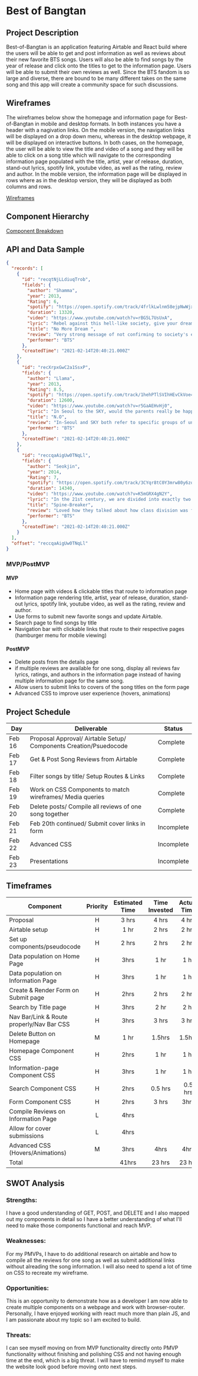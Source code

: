 # Best of Bangtan

## Project Description

Best-of-Bangtan is an application featuring Airtable and React build where the users will be able to get and post information as well as reviews about their new favorite BTS songs. Users will also be able to find songs by the year of release and click onto the titles to get to the information page. Users will be able to submit their own reviews as well. Since the BTS fandom is so large and diverse, there are bound to be many different takes on the same song and this app will create a community space for such discussions.

## Wireframes

The wireframes below show the homepage and information page for Best-of-Bangtan in mobile and desktop formats. In both instances you have a header with a nagivation links. On the mobile version, the navigation links will be displayed on a drop down menu, whereas in the desktop webpage, it will be displayed on interactive buttons. In both cases, on the homepage, the user will be able to view the title and video of a song and they will be able to click on a song title which will navigate to the corresponding information page populated with the title, artist, year of release, duration, stand-out lyrics, spotify link, youtube video, as well as the rating, review and author. In the mobile version, the information page will be displayed in rows where as in the desktop version, they will be displayed as both columns and rows.

[Wireframes](https://i.imgur.com/AfUjs0F.png)

## Component Hierarchy

[Component Breakdown](https://i.imgur.com/m038LGO.png)

## API and Data Sample

```json
{
  "records": [
    {
      "id": "recqtNjLLdiuqTrob",
      "fields": {
        "author": "Shamma",
        "year": 2013,
        "Rating": 6,
        "spotify": "https://open.spotify.com/track/4frlkLwlnm58ejpNwWjxyl?si=522f4ea285b945a7",
        "duration": 13320,
        "video": "https://www.youtube.com/watch?v=rBG5L7UsUxA",
        "lyric": "Rebel against this hell-like society, give your dream a special pardon",
        "title": "No More Dream ",
        "review": "Very strong message of not confirming to society's expectations of you.",
        "performer": "BTS"
      },
      "createdTime": "2021-02-14T20:40:21.000Z"
    },
    {
      "id": "recXrpxGwC2a1SsxP",
      "fields": {
        "author": "Llama",
        "year": 2013,
        "Rating": 8.5,
        "spotify": "https://open.spotify.com/track/1hehPTlSVIhHEvCkVoe4HX?si=2bd7891ee50149f9",
        "duration": 12600,
        "video": "https://www.youtube.com/watch?v=r5GaAEHvHj0",
        "lyric": "In Seoul to the SKY, would the parents really be happy?",
        "title": "N.O",
        "review": "In-Seoul and SKY both refer to specific groups of universities in Korea, I thought the message about applying to universities just to please your pare...",
        "performer": "BTS"
      },
      "createdTime": "2021-02-14T20:40:21.000Z"
    },
    {
      "id": "reccqaAigUw0TNqLl",
      "fields": {
        "author": "Seokjin",
        "year": 2014,
        "Rating": 7,
        "spotify": "https://open.spotify.com/track/3CYqr8tC0Y3mrw80y6zqJC?si=ac3432d141c945ae",
        "duration": 14340,
        "video": "https://www.youtube.com/watch?v=K5mGRX4gN2Y",
        "lyric": "In the 21st century, we are divided into exactly two classes Those who have, those who don’t have  Those who’re wearing shoes, those who don’t have Th...",
        "title": "Spine-Breaker",
        "review": "Loved how they talked about how class division was felt in school. Another problem associated with this padded jacket fever was extortion bullying. ",
        "performer": "BTS"
      },
      "createdTime": "2021-02-14T20:40:21.000Z"
    }
  ],
  "offset": "reccqaAigUw0TNqLl"
}
```

### MVP/PostMVP

#### MVP

- Home page with videos & clickable titles that route to information page
- Information page rendering title, artist, year of release, duration, stand-out lyrics, spotify link, youtube video, as well as the rating, review and author.
- Use forms to submit new favorite songs and update Airtable.
- Search page to find songs by title
- Navigation bar with clickable links that route to their respective pages (hamburger menu for mobile viewing)

#### PostMVP

- Delete posts from the details page
- if multiple reviews are available for one song, display all reviews fav lyrics, ratings, and authors in the information page instead of having multiple information page for the same song.
- Allow users to submit links to covers of the song titles on the form page
- Advanced CSS to improve user experience (hovers, animations)

## Project Schedule

| Day    | Deliverable                                                       | Status     |
| ------ | ----------------------------------------------------------------- | ---------- |
| Feb 16 | Proposal Approval/ Airtable Setup/ Components Creation/Psuedocode | Complete   |
| Feb 17 | Get & Post Song Reviews from Airtable                             | Complete   |
| Feb 18 | Filter songs by title/ Setup Routes & Links                       | Complete   |
| Feb 19 | Work on CSS Components to match wireframes/ Media queries         | Complete   |
| Feb 20 | Delete posts/ Compile all reviews of one song together            | Complete   |
| Feb 21 | Feb 20th continued/ Submit cover links in form                    | Incomplete |
| Feb 22 | Advanced CSS                                                      | Incomplete |
| Feb 23 | Presentations                                                     | Incomplete |

## Timeframes

| Component                                 | Priority | Estimated Time | Time Invested | Actual Time |
| ----------------------------------------- | :------: | :------------: | :-----------: | :---------: |
| Proposal                                  |    H     |     3 hrs      |     4 hrs     |    4 hrs    |
| Airtable setup                            |    H     |      1 hr      |     2 hrs     |    2 hrs    |
| Set up components/pseudocode              |    H     |     2 hrs      |     2 hrs     |    2 hrs    |
| Data population on Home Page              |    H     |      3hrs      |     1 hr      |    1 hr     |
| Data population on Information Page       |    H     |      3hrs      |     1 hr      |    1 hr     |
| Create & Render Form on Submit page       |    H     |      2hrs      |     2 hrs     |    2 hrs    |
| Search by Title page                      |    H     |      3hrs      |     2 hr      |    2 hr     |
| Nav Bar/Link & Route properly/Nav Bar CSS |    H     |      3hrs      |     3 hrs     |    3 hrs    |
| Delete Button on Homepage                 |    M     |      1 hr      |    1.5hrs     |   1.5hrs    |
| Homepage Component CSS                    |    H     |      2hrs      |     1 hr      |    1 hr     |
| Information-page Component CSS            |    H     |      3hrs      |     1 hr      |    1 hr     |
| Search Component CSS                      |    H     |      2hrs      |    0.5 hrs    |   0.5 hrs   |
| Form Component CSS                        |    H     |      2hrs      |     3 hrs     |    3hrs     |
| Compile Reviews on Information Page       |    L     |      4hrs      |               |             |
| Allow for cover submissions               |    L     |      4hrs      |               |             |
| Advanced CSS (Hovers/Animations)          |    M     |      3hrs      |     4hrs      |    4hrs     |
| Total                                     |          |     41hrs      |    23 hrs     |   23 hrs    |

## SWOT Analysis

### Strengths:

I have a good understanding of GET, POST, and DELETE and I also mapped out my components in detail so I have a better understanding of what I'll need to make those components functional and reach MVP.

### Weaknesses:

For my PMVPs, I have to do additional research on airtable and how to compile all the reviews for one song as well as submit additional links without alreading the song information. I will also need to spend a lot of time on CSS to recreate my wireframe.

### Opportunities:

This is an opportunity to demonstrate how as a developer I am now able to create multiple components on a webpage and work with browser-router. Personally, I have enjoyed working with react much more than plain JS, and I am passionate about my topic so I am excited to build.

### Threats:

I can see myself moving on from MVP functionality directly onto PMVP functionality without finishing and polishing CSS and not having enough time at the end, which is a big threat. I will have to remind myself to make the website look good before moving onto next steps.

